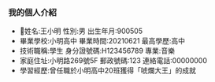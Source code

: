 ### 我的個人介紹
- 👋姓名:王小明 性別:男 出生年月:900505
- 畢業學校:小明高中 畢業時間:20210621 最高學歷:高中
- 技術職稱:學生 身分證號碼:H123456789 專業:音樂
- 家庭住址:小明路269號5F 郵政號碼:123 連絡電話:00000000
- 學習經歷:曾任職於小明高中20班獲得「唬爛大王」的成就
<!---
SamWen0201/SamWen0201 is a ✨ special ✨ repository because its `README.md` (this file) appears on your GitHub profile.
You can click the Preview link to take a look at your changes.
--->
